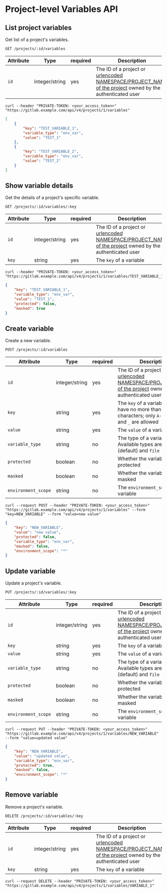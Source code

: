 # Project-level Variables API

## List project variables

Get list of a project's variables.

```plaintext
GET /projects/:id/variables
```

| Attribute | Type    | required | Description         |
|-----------|---------|----------|---------------------|
| `id`      | integer/string | yes      | The ID of a project or [urlencoded NAMESPACE/PROJECT_NAME of the project](README.md#namespaced-path-encoding) owned by the authenticated user |

```shell
curl --header "PRIVATE-TOKEN: <your_access_token>" "https://gitlab.example.com/api/v4/projects/1/variables"
```

```json
[
    {
        "key": "TEST_VARIABLE_1",
        "variable_type": "env_var",
        "value": "TEST_1"
    },
    {
        "key": "TEST_VARIABLE_2",
        "variable_type": "env_var",
        "value": "TEST_2"
    }
]
```

## Show variable details

Get the details of a project's specific variable.

```plaintext
GET /projects/:id/variables/:key
```

| Attribute | Type    | required | Description           |
|-----------|---------|----------|-----------------------|
| `id`      | integer/string | yes      | The ID of a project or [urlencoded NAMESPACE/PROJECT_NAME of the project](README.md#namespaced-path-encoding) owned by the authenticated user   |
| `key`     | string  | yes      | The `key` of a variable |

```shell
curl --header "PRIVATE-TOKEN: <your_access_token>" "https://gitlab.example.com/api/v4/projects/1/variables/TEST_VARIABLE_1"
```

```json
{
    "key": "TEST_VARIABLE_1",
    "variable_type": "env_var",
    "value": "TEST_1",
    "protected": false,
    "masked": true
}
```

## Create variable

Create a new variable.

```plaintext
POST /projects/:id/variables
```

| Attribute           | Type    | required | Description           |
|---------------------|---------|----------|-----------------------|
| `id`                | integer/string | yes      | The ID of a project or [urlencoded NAMESPACE/PROJECT_NAME of the project](README.md#namespaced-path-encoding) owned by the authenticated user   |
| `key`               | string  | yes      | The `key` of a variable; must have no more than 255 characters; only `A-Z`, `a-z`, `0-9`, and `_` are allowed |
| `value`             | string  | yes      | The `value` of a variable |
| `variable_type`     | string  | no       | The type of a variable. Available types are: `env_var` (default) and `file` |
| `protected`         | boolean | no       | Whether the variable is protected |
| `masked`            | boolean | no       | Whether the variable is masked |
| `environment_scope` | string  | no       | The `environment_scope` of the variable |

```shell
curl --request POST --header "PRIVATE-TOKEN: <your_access_token>" "https://gitlab.example.com/api/v4/projects/1/variables" --form "key=NEW_VARIABLE" --form "value=new value"
```

```json
{
    "key": "NEW_VARIABLE",
    "value": "new value",
    "protected": false,
    "variable_type": "env_var",
    "masked": false,
    "environment_scope": "*"
}
```

## Update variable

Update a project's variable.

```plaintext
PUT /projects/:id/variables/:key
```

| Attribute           | Type    | required | Description             |
|---------------------|---------|----------|-------------------------|
| `id`                | integer/string | yes      | The ID of a project or [urlencoded NAMESPACE/PROJECT_NAME of the project](README.md#namespaced-path-encoding) owned by the authenticated user     |
| `key`               | string  | yes      | The `key` of a variable   |
| `value`             | string  | yes      | The `value` of a variable |
| `variable_type`     | string  | no       | The type of a variable. Available types are: `env_var` (default) and `file` |
| `protected`         | boolean | no       | Whether the variable is protected |
| `masked`            | boolean | no       | Whether the variable is masked |
| `environment_scope` | string  | no       | The `environment_scope` of the variable |

```shell
curl --request PUT --header "PRIVATE-TOKEN: <your_access_token>" "https://gitlab.example.com/api/v4/projects/1/variables/NEW_VARIABLE" --form "value=updated value"
```

```json
{
    "key": "NEW_VARIABLE",
    "value": "updated value",
    "variable_type": "env_var",
    "protected": true,
    "masked": false,
    "environment_scope": "*"
}
```

## Remove variable

Remove a project's variable.

```plaintext
DELETE /projects/:id/variables/:key
```

| Attribute | Type    | required | Description             |
|-----------|---------|----------|-------------------------|
| `id`      | integer/string | yes      | The ID of a project or [urlencoded NAMESPACE/PROJECT_NAME of the project](README.md#namespaced-path-encoding) owned by the authenticated user     |
| `key`     | string  | yes      | The `key` of a variable |

```shell
curl --request DELETE --header "PRIVATE-TOKEN: <your_access_token>" "https://gitlab.example.com/api/v4/projects/1/variables/VARIABLE_1"
```
